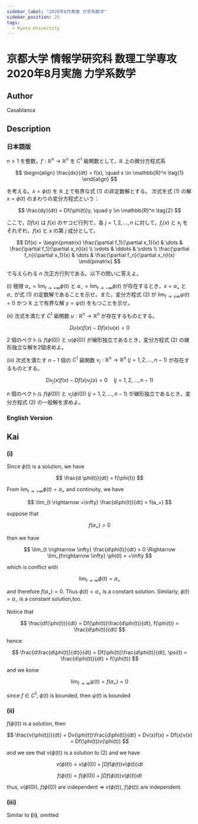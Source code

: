 ```yaml
---
sidebar_label: "2020年8月実施 力学系数学"
sidebar_position: 25
tags:
  - Kyoto-University
---
```

# 京都大学 情報学研究科 数理工学専攻 2020年8月実施 力学系数学

## **Author**
Casablanca

## **Description**
### 日本語版
$n > 1$ を整数，$f : \mathbb{R}^n \rightarrow \mathbb{R}^n$ を $C^1$ 級関数として，$\mathbb{R}$ 上の微分方程式系

$$
\begin{align}
\frac{dx}{dt} = f(x), \quad x \in \mathbb{R}^n \tag{1}
\end{align}
$$

を考える。$x = \phi(t)$ を $\mathbb{R}$ 上で有界な式 (1) の非定数解とする。
次式を式 (1) の解 $x = \phi(t)$ のまわりの変分方程式という：

$$
\frac{dy}{dt} = Df(\phi(t))y, \quad y \in \mathbb{R}^n \tag{2}
$$

ここで，$Df(x)$ は $f(x)$ のヤコビ行列で，各 $j = 1, 2, \ldots, n$ に対して，$f_j(x)$ と $x_j$ をそれぞれ，$f(x)$ と $x$ の第 $j$ 成分として，

$$
Df(x) = \begin{pmatrix} 
\frac{\partial f_1}{\partial x_1}(x) & \dots & \frac{\partial f_1}{\partial x_n}(x) \\ 
\vdots & \ddots & \vdots \\ 
\frac{\partial f_n}{\partial x_1}(x) & \dots & \frac{\partial f_n}{\partial x_n}(x) 
\end{pmatrix}
$$

で与えられる $n$ 次正方行列である。以下の問いに答えよ。

(i) 極限 $a_+ = \lim_{t \to +\infty} \phi(t)$ と $a_- = \lim_{t \to -\infty} \phi(t)$ が存在するとき，$x = a_+$ と $a_-$ が式 (1) の定数解であることを示せ。また，変分方程式 (2) が $\lim_{t \to \pm \infty} \psi(t) = 0$ かつ $\mathbb{R}$ 上で有界な解 $y = \psi(t)$ をもつことを示せ。

(ii) 次式を満たす $C^1$ 級関数 $u : \mathbb{R}^n \rightarrow \mathbb{R}^n$ が存在するものとする。

$$
Du(x)f(x) - Df(x)u(x) = 0
$$

2 個のベクトル $f(\phi(0))$ と $u(\phi(0))$ が線形独立であるとき，変分方程式 (2) の線形独立な解を2個求めよ。

(iii) 次式を満たす $n - 1$ 個の $C^1$ 級関数 $v_j : \mathbb{R}^n \rightarrow \mathbb{R}^n \ (j = 1, 2, \ldots, n - 1)$ が存在するものとする。

$$
Dv_j(x)f(x) - Df(x)v_j(x) = 0 \quad (j = 1, 2, \ldots, n - 1)
$$

$n$ 個のベクトル $f(\phi(0))$ と $v_j(\phi(0)) \ (j = 1, 2, \ldots, n - 1)$ が線形独立であるとき，変分方程式 (2) の一般解を求めよ。


### English Version


## **Kai**
### (i)
Since $\phi (t)$ is a solution, we have

$$
\frac{d \phi(t)}{dt} = f(\phi(t))
$$

From $\lim_{t\rightarrow +\infty}\phi(t) = a_+$ and continuity, we have

$$
\lim_{t \rightarrow +\infty} \frac{d\phi(t)}{dt} = f(a_+)
$$

suppose that

$$
f(a_+) > 0
$$

then we have

$$
\lim_{t \rightarrow \infty} \frac{d\phi(t)}{dt} > 0 \Rightarrow \lim_{t\rightarrow \infty} \phi(t) = +\infty
$$

which is conflict with

$$
\lim_{t\rightarrow \infty} \phi(t) = a_+
$$

and therefore $f(a_+) = 0$.
Thus $\phi(t) = a_+$ is a constant solution. Similarly, $\phi(t) = a_{-}$ is a constant solution,too.

Notice that

$$
\frac{df(\phi(t))}{dt} = Df(\phi(t))\frac{d\phi(t)}{dt}, f(\phi(t)) = \frac{d\phi(t)}{dt}
$$

hence

$$
\frac{d\frac{d\phi(t)}{dt}}{dt} = Df(\phi(t))\frac{d\phi(t)}{dt}, \psi(t) = \frac{d\phi(t)}{dt} = f(\phi(t))
$$

and we konw

$$
\lim_{t\rightarrow \infty} \psi(t) = f(a_+) = 0
$$

since $f \in C^1$, $\phi(t)$ is bounded, then $\psi(t)$ is bounded


### (ii)
$f(\phi(t))$ is a solution, then

$$
\frac{v(\phi(t))}{dt} = Dv(\phi(t))\frac{d\phi(t)}{dt} = Dv(x)f(x) = Df(x)v(x) = Df(\phi(t))v(\phi(t))
$$

and we see that $v(\phi(t))$ is a solution to (2) and we have

$$
v(\phi(t)) = v(\phi(0)) + \int Df(\phi(t))v(\phi(t)) dt
$$

$$
f(\phi(t)) = f(\phi(0)) + \int Df(\phi(t))v(\phi(t)) dt
$$

thus, $v(\phi(0))$, $f(\phi(0))$ are independent $\Rightarrow$ $v(\phi(t))$, $f(\phi(t))$ are independent.

### (iii)
Similar to $\boldsymbol{(\text{ii})}$, omitted
